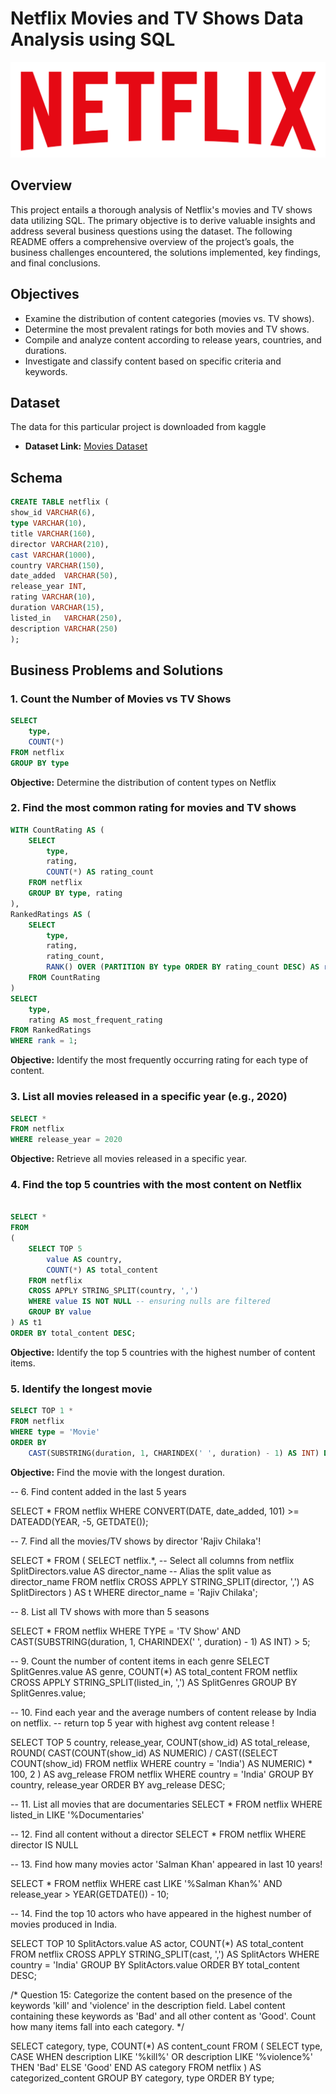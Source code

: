 # Netflix Movies and TV Shows Data Analysis using SQL
![Netflix Logo](https://github.com/marufnawaz/netflix_sql_project/blob/main/logo.png)

## Overview

This project entails a thorough analysis of Netflix's movies and TV shows data utilizing SQL. The primary objective is to derive valuable insights and address several business questions using the dataset. The following README offers a comprehensive overview of the project’s goals, the business challenges encountered, the solutions implemented, key findings, and final conclusions.

## Objectives

- Examine the distribution of content categories (movies vs. TV shows).
- Determine the most prevalent ratings for both movies and TV shows.
- Compile and analyze content according to release years, countries, and durations.
- Investigate and classify content based on specific criteria and keywords.

## Dataset

The data for this particular project is downloaded from kaggle

- **Dataset Link:** [Movies Dataset](https://www.kaggle.com/datasets/shivamb/netflix-shows?resource=download)

## Schema

```sql
CREATE TABLE netflix (
show_id	VARCHAR(6),
type VARCHAR(10),
title VARCHAR(160),
director VARCHAR(210),
cast VARCHAR(1000),	
country	VARCHAR(150),
date_added	VARCHAR(50),
release_year INT,
rating VARCHAR(10),	
duration VARCHAR(15),
listed_in	VARCHAR(250),
description VARCHAR(250)
);
```
## Business Problems and Solutions

### 1. Count the Number of Movies vs TV Shows

```sql
SELECT 
	type,
	COUNT(*)
FROM netflix
GROUP BY type
```
**Objective:** Determine the distribution of content types on Netflix

### 2. Find the most common rating for movies and TV shows

```sql
WITH CountRating AS (
    SELECT 
        type,
        rating,
        COUNT(*) AS rating_count
    FROM netflix
    GROUP BY type, rating
),
RankedRatings AS (
    SELECT 
        type,
        rating,
        rating_count,
        RANK() OVER (PARTITION BY type ORDER BY rating_count DESC) AS rank
    FROM CountRating
)
SELECT 
    type,
    rating AS most_frequent_rating
FROM RankedRatings
WHERE rank = 1;
```
**Objective:** Identify the most frequently occurring rating for each type of content.

### 3. List all movies released in a specific year (e.g., 2020)

```sql
SELECT * 
FROM netflix
WHERE release_year = 2020
```
**Objective:** Retrieve all movies released in a specific year.

### 4. Find the top 5 countries with the most content on Netflix

```sql

SELECT *
FROM
(
    SELECT TOP 5 
        value AS country, 
        COUNT(*) AS total_content
    FROM netflix
    CROSS APPLY STRING_SPLIT(country, ',')
    WHERE value IS NOT NULL -- ensuring nulls are filtered
    GROUP BY value
) AS t1
ORDER BY total_content DESC;
```
**Objective:** Identify the top 5 countries with the highest number of content items.

### 5. Identify the longest movie

```sql
SELECT TOP 1 *
FROM netflix
WHERE type = 'Movie'
ORDER BY 
    CAST(SUBSTRING(duration, 1, CHARINDEX(' ', duration) - 1) AS INT) DESC;
```
**Objective:** Find the movie with the longest duration.

-- 6. Find content added in the last 5 years

SELECT *
FROM netflix
WHERE 
    CONVERT(DATE, date_added, 101) >= DATEADD(YEAR, -5, GETDATE());



-- 7. Find all the movies/TV shows by director 'Rajiv Chilaka'!

SELECT *
FROM
(
    SELECT 
        netflix.*, -- Select all columns from netflix
        SplitDirectors.value AS director_name -- Alias the split value as director_name
    FROM netflix
    CROSS APPLY STRING_SPLIT(director, ',') AS SplitDirectors
) AS t
WHERE director_name = 'Rajiv Chilaka';



-- 8. List all TV shows with more than 5 seasons

SELECT *
FROM netflix
WHERE 
    TYPE = 'TV Show'
    AND 
    CAST(SUBSTRING(duration, 1, CHARINDEX(' ', duration) - 1) AS INT) > 5;



-- 9. Count the number of content items in each genre
SELECT 
    SplitGenres.value AS genre, 
    COUNT(*) AS total_content
FROM netflix
CROSS APPLY STRING_SPLIT(listed_in, ',') AS SplitGenres
GROUP BY SplitGenres.value;


-- 10. Find each year and the average numbers of content release by India on netflix. 
-- return top 5 year with highest avg content release !


SELECT TOP 5
    country,
    release_year,
    COUNT(show_id) AS total_release,
    ROUND(
        CAST(COUNT(show_id) AS NUMERIC) /
        CAST((SELECT COUNT(show_id) FROM netflix WHERE country = 'India') AS NUMERIC) * 100, 
        2
    ) AS avg_release
FROM netflix
WHERE country = 'India'
GROUP BY country, release_year
ORDER BY avg_release DESC;



-- 11. List all movies that are documentaries
SELECT * FROM netflix
WHERE listed_in LIKE '%Documentaries'



-- 12. Find all content without a director
SELECT * FROM netflix
WHERE director IS NULL


-- 13. Find how many movies actor 'Salman Khan' appeared in last 10 years!

SELECT *
FROM netflix
WHERE 
    cast LIKE '%Salman Khan%'
    AND 
    release_year > YEAR(GETDATE()) - 10;



-- 14. Find the top 10 actors who have appeared in the highest number of movies produced in India.



SELECT TOP 10
    SplitActors.value AS actor,
    COUNT(*) AS total_content
FROM netflix
CROSS APPLY STRING_SPLIT(cast, ',') AS SplitActors
WHERE country = 'India'
GROUP BY SplitActors.value
ORDER BY total_content DESC;


/*
Question 15:
Categorize the content based on the presence of the keywords 'kill' and 'violence' in 
the description field. Label content containing these keywords as 'Bad' and all other 
content as 'Good'. Count how many items fall into each category.
*/


SELECT 
    category,
    type,
    COUNT(*) AS content_count
FROM (
    SELECT 
        type,
        CASE 
            WHEN description LIKE '%kill%' OR description LIKE '%violence%' THEN 'Bad'
            ELSE 'Good' 
        END AS category
    FROM netflix
) AS categorized_content
GROUP BY category, type
ORDER BY type;

